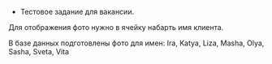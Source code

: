 * Тестовое задание для вакансии.

Для отображения фото нужно в ячейку набарть имя клиента.

В базе данных подготовлены фото для имен:
Ira, Katya, Liza, Masha, Olya, Sasha, Sveta, Vita
